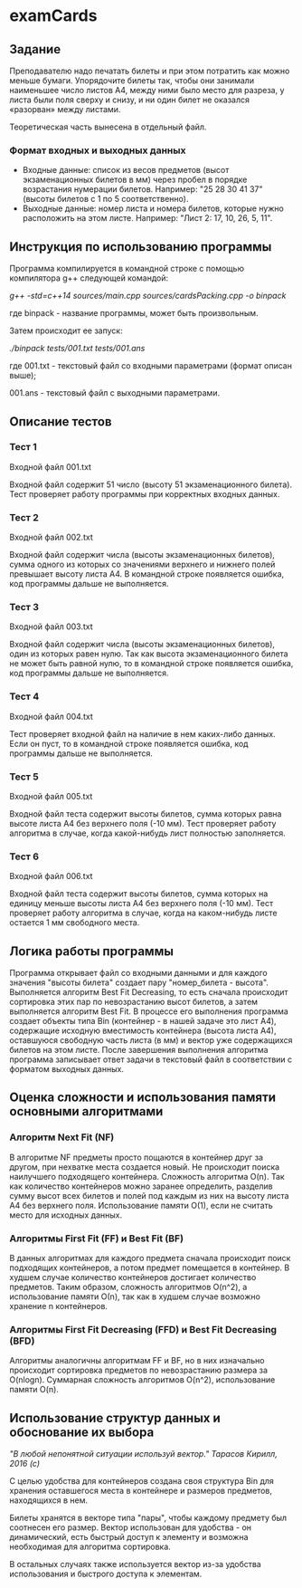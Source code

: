 # examCards

## Задание

Преподавателю надо печатать билеты и при этом потратить как можно меньше бумаги. Упорядочите билеты так, чтобы они занимали наименьшее число листов A4, между ними было место для разреза, у листа были поля сверху и снизу, и ни один билет не оказался «разорван» между листами.

Теоретическая часть вынесена в отдельный файл.

### Формат входных и выходных данных

* Входные данные: список из весов предметов (высот экзаменационных билетов в мм) через пробел в порядке возрастания нумерации билетов. Например: "25 28 30 41 37" (высоты билетов с 1 по 5 соответственно).
* Выходные данные: номер листа и номера билетов, которые нужно расположить на этом листе. Например: "Лист 2: 17, 10, 26, 5, 11".

## Инструкция по использованию программы
Программа компилируется в командной строке с помощью компилятора g++ следующей командой:

*g++ -std=c++14 sources/main.cpp sources/cardsPacking.cpp -o binpack*

где binpack - название программы, может быть произвольным.

Затем происходит ее запуск:

*./binpack tests/001.txt tests/001.ans*

где 001.txt - текстовый файл со входными параметрами (формат описан выше);

001.ans - текстовый файл с выходными параметрами.

## Описание тестов
### Тест 1
Входной файл 001.txt

Входной файл содержит 51 число (высоту 51 экзаменационного билета). Тест проверяет работу программы при корректных входных данных.
### Тест 2
Входной файл 002.txt

Входной файл содержит числа (высоты экзаменационных билетов), сумма одного из которых со значениями верхнего и нижнего полей превышает высоту листа А4. В командной строке появляется ошибка, код программы дальше не выполняется.
### Тест 3
Входной файл 003.txt

Входной файл содержит числа (высоты экзаменационных билетов), один из которых равен нулю. Так как высота экзаменационного билета не может быть равной нулю, то в командной строке появляется ошибка, код программы дальше не выполняется.

### Тест 4
Входной файл 004.txt

Тест проверяет входной файл на наличие в нем каких-либо данных. Если он пуст, то в командной строке появляется ошибка, код программы дальше не выполняется.

### Тест 5
Входной файл 005.txt

Входной файл теста содержит высоты билетов, сумма которых равна высоте листа А4 без верхнего поля (-10 мм). Тест проверяет работу алгоритма в случае, когда какой-нибудь лист полностью заполняется.

### Тест 6
Входной файл 006.txt

Входной файл теста содержит высоты билетов, сумма которых на единицу меньше высоты листа А4 без верхнего поля (-10 мм). Тест проверяет работу алгоритма в случае, когда на каком-нибудь листе остается 1 мм свободного места.

## Логика работы программы
Программа открывает файл со входными данными и для каждого значения "высоты билета" создает пару "номер_билета - высота". Выполняется алгоритм Best Fit Decreasing, то есть сначала происходит сортировка этих пар по невозрастанию высот билетов, а затем выполняется алгоритм Best Fit. В процессе его выполнения программа создает объекты типа Bin (контейнер - в нашей задаче это лист А4), содержащие исходную вместимость контейнера (высота листа А4), оставшуюся свободную часть листа (в мм) и вектор уже содержащихся билетов на этом листе. После завершения выполнения алгоритма программа записывает ответ задачи в текстовый файл в соответствии с форматом выходных данных.

## Оценка сложности и использования памяти основными алгоритмами
### Алгоритм Next Fit (NF)
В алгоритме NF предметы просто пощаются в контейнер друг за другом, при нехватке места создается новый. Не происходит поиска наилучшего подходящего контейнера. Сложность алгоритма O(n). Так как количество контейнеров можно заранее определить, разделив сумму высот всех билетов и полей под каждым из них на высоту листа А4 без верхнего поля. Использование памяти O(1), если не считать место для исходных данных.
### Алгоритмы First Fit (FF) и Best Fit (BF)
В данных алгоритмах для каждого предмета сначала происходит поиск подходящих контейнеров, а потом предмет помещается в контейнер. В худшем случае количество контейнеров достигает количество предметов. Таким образом, сложность алгоритмов O(n^2), а использование памяти О(n), так как в худшем случае возможно хранение n контейнеров.
### Алгоритмы First Fit Decreasing (FFD) и Best Fit Decreasing (BFD)
Алгоритмы аналогичны алгоритмам FF и BF, но в них изначально происходит сортировка предметов по невозрастанию размера за O(nlogn). Суммарная сложность алгоритмов O(n^2), использование памяти O(n).

## Использование структур данных и обоснование их выбора
*"В любой непонятной ситуации используй вектор." Тарасов Кирилл, 2016 (с)*

С целью удобства для контейнеров создана своя структура Bin для хранения оставшегося места в контейнере и размеров предметов, находящихся в нем.

Билеты хранятся в векторе типа "пары", чтобы каждому предмету был соотнесен его размер. Вектор использован для удобства - он динамический, есть быстрый доступ к элементу и возможна необходимая для алгоритма сортировка.

В остальных случаях также используется вектор из-за удобства использования и быстрого доступа к элементам.
